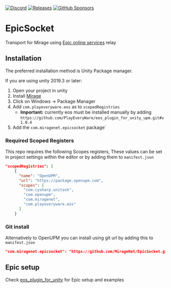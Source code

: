 [![Discord](https://img.shields.io/discord/809535064551456888.svg)](https://discordapp.com/invite/DTBPBYvexy)
[![Releases](https://img.shields.io/github/release/MirageNet/EpicSocket.svg?include_prereleases&sort=semver)](https://github.com/MirageNet/EpicSocket/releases/latest)
[![GitHub Sponsors](https://img.shields.io/github/sponsors/James-Frowen)](https://github.com/sponsors/James-Frowen)

# EpicSocket

Transport for Mirage using [Epic online services](https://dev.epicgames.com/en-US/services) relay

## Installation
The preferred installation method is Unity Package manager.

If you are using unity 2019.3 or later: 

1) Open your project in unity
2) Install [Mirage](https://github.com/MirageNet/Mirage)
3) Click on Windows -> Package Manager
4) Add `com.playeveryware.eos` as to `scopedRegistries`
    * **Important:** currently eos must be installed manually by adding `https://github.com/PlayEveryWare/eos_plugin_for_unity_upm.git#v1.0.4`
5) Add the `com.miragenet.epicsocket` package`

### Required Scoped Registers

This repo requires the following Scopes registers, These values can be set in project settings within the editor or by adding them to `manifest.json`
```json
"scopedRegistries": [
    {
      "name": "OpenUPM",
      "url": "https://package.openupm.com",
      "scopes": [
        "com.cysharp.unitask",
        "com.openupm",
        "com.miragenet",
        "com.playeveryware.eos"
      ]
    }
```

### Git install

Alternatively to OpenUPM you can install using git url by adding this to `manifest.json`
```json
"com.miragenet.epicsocket": "https://github.com/MirageNet/EpicSocket.git?path=/Assets/EpicSocket#v1.0.0-beta.1"
```


## Epic setup

Check [eos_plugin_for_unity](https://github.com/PlayEveryWare/eos_plugin_for_unity) for Epic setup and examples
